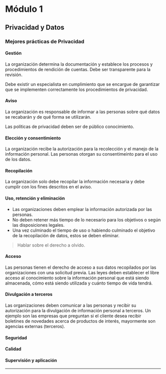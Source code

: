 # **Módulo 1**

## Privacidad y Datos

### Mejores prácticas de Privacidad

#### Gestión

La organización determina la documentación y establece los procesos y procedimientos de rendición de cuentas. Debe ser transparente para la revisión.

Debe existir un especialista en cumplimiento que se encargue de garantizar que se implementen correctamente los procedimientos de privacidad.

#### Aviso

La organización es responsable de informar a las personas sobre qué datos se recabarán y de qué forma se utilizarán.

Las políticas de privacidad deben ser de público conocimiento.

#### Elección y consentimiento

La organización recibe la autorización para la recolección y el manejo de la información personal. Las personas otorgan su consentimeinto para el uso de los datos.

#### Recopilación

La organización solo debe recopilar la información necesaria y debe cumplir con los fines descritos en el aviso.

#### Uso, retención y eliminación

- Las organizaciones deben emplear la información autorizada por las personas. 
- No deben retener más tiempo de lo necesario para los objetivos o según las disposiciones legales.
- Una vez culminado el tiempo de uso o habiendo culminado el objetivo de la recopilación de datos, estos se deben eliminar.

> Hablar sobre el derecho a olvido.

#### Acceso

Las personas tienen el derecho de acceso a sus datos recopilados por las organizaciones con una solicitud previa. Las leyes deben establecer el libre acceso al conocimiento sobre la información personal que está siendo almacenada, cómo está siendo utilizada y cuánto tiempo de vida tendrá.

#### Divulgación a terceros

Las organizaciones deben comunicar a las personas y recibir su autorización para la divulgación de información personal a terceros. Un ejemplo son las empresas que preguntan si el cliente desea recibir boletines de novedades acerca de productos de interés, mayormente son agencias externas (terceros).

#### Seguridad


#### Calidad


#### Supervisión y aplicación


---



